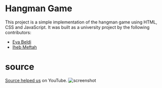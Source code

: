 # Hangman Game

This project is a simple implementation of the hangman game using HTML, CSS and JavaScript.
It was built as a university project by the following contributors:

- [Eya Beldi](https://github.com/beldi5)
- [Iheb Meftah](https://github.com/ihebmeftah)

# source

[Source helped us](https://www.youtube.com/watch?v=ZFb_eaYtWwY) on YouTube.
![screenshot](https://github.com/beldi5/hangman-game/blob/master/screenshot.png?raw=true)
